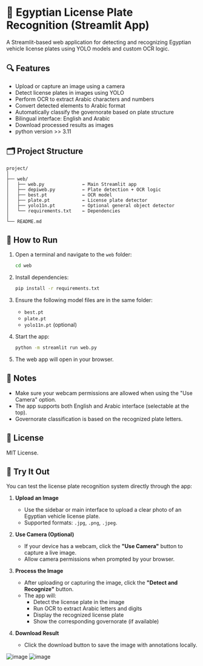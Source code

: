 # 🚗 Egyptian License Plate Recognition (Streamlit App)

A Streamlit-based web application for detecting and recognizing Egyptian vehicle license plates using YOLO models and custom OCR logic.

## 🔍 Features

- Upload or capture an image using a camera
- Detect license plates in images using YOLO
- Perform OCR to extract Arabic characters and numbers
- Convert detected elements to Arabic format
- Automatically classify the governorate based on plate structure
- Bilingual interface: English and Arabic
- Download processed results as images
- python version >> 3.11
## 🗂 Project Structure

```
project/
│
├── web/
│   ├── web.py              ← Main Streamlit app
│   ├── depiweb.py          ← Plate detection + OCR logic
│   ├── best.pt             ← OCR model
│   ├── plate.pt            ← License plate detector
│   ├── yolo11n.pt          ← Optional general object detector
│   └── requirements.txt    ← Dependencies
│
└── README.md
```

## 🚀 How to Run

1. Open a terminal and navigate to the `web` folder:

   ```bash
   cd web
   ```

2. Install dependencies:

   ```bash
   pip install -r requirements.txt
   ```

3. Ensure the following model files are in the same folder:
   - `best.pt`
   - `plate.pt`
   - `yolo11n.pt` (optional)

4. Start the app:

   ```bash
   python -m streamlit run web.py
   ```

5. The web app will open in your browser.

## 📝 Notes

- Make sure your webcam permissions are allowed when using the "Use Camera" option.
- The app supports both English and Arabic interface (selectable at the top).
- Governorate classification is based on the recognized plate letters.

## 📄 License

MIT License.

## 🧪 Try It Out

You can test the license plate recognition system directly through the app:

1. **Upload an Image**
   - Use the sidebar or main interface to upload a clear photo of an Egyptian vehicle license plate.
   - Supported formats: `.jpg`, `.png`, `.jpeg`.

2. **Use Camera (Optional)**
   - If your device has a webcam, click the **"Use Camera"** button to capture a live image.
   - Allow camera permissions when prompted by your browser.

3. **Process the Image**
   - After uploading or capturing the image, click the **"Detect and Recognize"** button.
   - The app will:
     - Detect the license plate in the image
     - Run OCR to extract Arabic letters and digits
     - Display the recognized license plate
     - Show the corresponding governorate (if available)

4. **Download Result**
   - Click the download button to save the image with annotations locally.
   

![image](https://github.com/user-attachments/assets/d096f474-ef59-4dcf-9bac-4d5e0f881780)
![image](https://github.com/user-attachments/assets/a94404a4-976f-4dea-9003-3edacc8826d6)
